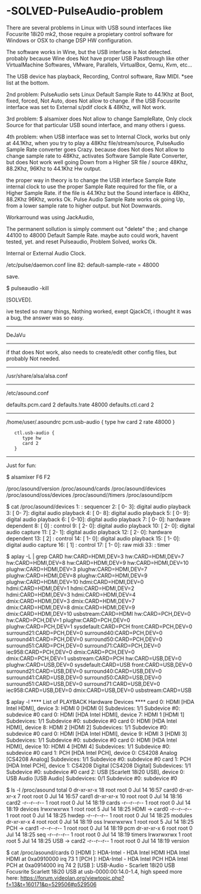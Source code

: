 # -SOLVED-PulseAudio-problem

There are several problems in Linux with USB sound interfaces like Focusrite 18i20 mk2, those 
require a propietary control software for Windows or OSX to change DSP HW configuration.

The software works in Wine, but the USB interface is Not detected.
probably because Wine does Not have proper USB Passthrough like other VirtualMachine Softwares, VMware, Parallels, VirtualBox, Qemu, Kvm, etc... 

The USB device has playback, Recording, Control software, Raw MIDI. *see list at the bottom.

2nd problem:
PulseAudio sets Linux Default Sample Rate to 44.1Khz at Boot, fixed, forced, Not Auto, does Not allow to change.
if the USB Focusrite interface was set to External s/pdif clock & 48Khz, 
will Not work.

3rd problem:
$ alsamixer does Not allow to change SampleRate,
Only clock Source for that particular USB sound interface, and many others i guess.

4th problem: 
when USB interface was set to Internal Clock,
works but only at 44.1Khz,
when you try to play a 48Khz file/stream/source,
PulseAudio Sample Rate converter goes Crazy.
because does Not does Not allow to change sample rate to 48Khz,
activates Software Sample Rate Converter,
but does Not work well going Down from a Higher SR file / source 48Khz, 88.2Khz, 96Khz to 44.1Khz Hw output.

the proper way in theory is to change the USB interface Sample Rate internal clock to use the proper Sample Rate required for the file, or a Higher Sample Rate.
if the file is 44.1Khz but the Sound interface is 48Khz, 88.2Khz 96Khz, works Ok.
Pulse Audio Sample Rate works ok going Up, 
from a lower sample rate to higher output.
but Not Downwards.

Workarround was using JackAudio,

The permanent sollution is simply comment out "delete" the ; and change 44100 to 48000 Default Sample Rate.
maybe auto could work, havent tested, yet.
and reset Pulseaudio, 
Problem Solved, works Ok.

Internal or External Audio Clock.

/etc/pulse/daemon.conf
line 82: default-sample-rate = 48000

save.

$ pulseaudio -kill

[SOLVED].

ive tested so many things, Nothing worked, exept QjackCtl, 
i thought it was a bug, the answer was so easy.

-----

DeJaVu

-----

if that does Not work,
also needs to create/edit other config files, 
but probably Not needed.

----

/usr/share/alsa/alsa.conf

----

/etc/asound.conf

defaults.pcm.card 2
defaults.!rate 48000
defaults.ctl.card 2

----

/home/user/.asoundrc
pcm.usb-audio {
          type hw
          card 2
          rate 48000
       }
       
       ctl.usb-audio {
          type hw
          card 2
       }

-----

Just for fun:

$ alsamixer
F6
F2

/proc/asound/version
/proc/asound/cards
/proc/asound/devices
/proc/asound/oss/devices
/proc/asound//timers
/proc/asound/pcm

$ cat /proc/asound/devices
  1:        : sequencer
  2: [ 0- 3]: digital audio playback
  3: [ 0- 7]: digital audio playback
  4: [ 0- 8]: digital audio playback
  5: [ 0- 9]: digital audio playback
  6: [ 0-10]: digital audio playback
  7: [ 0- 0]: hardware dependent
  8: [ 0]   : control
  9: [ 2- 0]: digital audio playback
 10: [ 2- 0]: digital audio capture
 11: [ 2- 1]: digital audio playback
 12: [ 2- 0]: hardware dependent
 13: [ 2]   : control
 14: [ 1- 0]: digital audio playback
 15: [ 1- 0]: digital audio capture
 16: [ 1]   : control
 17: [ 1- 0]: raw midi
 33:        : timer


$ aplay -L | grep CARD
hw:CARD=HDMI,DEV=3
hw:CARD=HDMI,DEV=7
hw:CARD=HDMI,DEV=8
hw:CARD=HDMI,DEV=9
hw:CARD=HDMI,DEV=10
plughw:CARD=HDMI,DEV=3
plughw:CARD=HDMI,DEV=7
plughw:CARD=HDMI,DEV=8
plughw:CARD=HDMI,DEV=9
plughw:CARD=HDMI,DEV=10
hdmi:CARD=HDMI,DEV=0
hdmi:CARD=HDMI,DEV=1
hdmi:CARD=HDMI,DEV=2
hdmi:CARD=HDMI,DEV=3
hdmi:CARD=HDMI,DEV=4
dmix:CARD=HDMI,DEV=3
dmix:CARD=HDMI,DEV=7
dmix:CARD=HDMI,DEV=8
dmix:CARD=HDMI,DEV=9
dmix:CARD=HDMI,DEV=10
usbstream:CARD=HDMI
hw:CARD=PCH,DEV=0
hw:CARD=PCH,DEV=1
plughw:CARD=PCH,DEV=0
plughw:CARD=PCH,DEV=1
sysdefault:CARD=PCH
front:CARD=PCH,DEV=0
surround21:CARD=PCH,DEV=0
surround40:CARD=PCH,DEV=0
surround41:CARD=PCH,DEV=0
surround50:CARD=PCH,DEV=0
surround51:CARD=PCH,DEV=0
surround71:CARD=PCH,DEV=0
iec958:CARD=PCH,DEV=0
dmix:CARD=PCH,DEV=0
dmix:CARD=PCH,DEV=1
usbstream:CARD=PCH
hw:CARD=USB,DEV=0
plughw:CARD=USB,DEV=0
sysdefault:CARD=USB
front:CARD=USB,DEV=0
surround21:CARD=USB,DEV=0
surround40:CARD=USB,DEV=0
surround41:CARD=USB,DEV=0
surround50:CARD=USB,DEV=0
surround51:CARD=USB,DEV=0
surround71:CARD=USB,DEV=0
iec958:CARD=USB,DEV=0
dmix:CARD=USB,DEV=0
usbstream:CARD=USB

$ aplay -l
**** List of PLAYBACK Hardware Devices ****
card 0: HDMI [HDA Intel HDMI], device 3: HDMI 0 [HDMI 0]
  Subdevices: 1/1
  Subdevice #0: subdevice #0
card 0: HDMI [HDA Intel HDMI], device 7: HDMI 1 [HDMI 1]
  Subdevices: 1/1
  Subdevice #0: subdevice #0
card 0: HDMI [HDA Intel HDMI], device 8: HDMI 2 [HDMI 2]
  Subdevices: 1/1
  Subdevice #0: subdevice #0
card 0: HDMI [HDA Intel HDMI], device 9: HDMI 3 [HDMI 3]
  Subdevices: 1/1
  Subdevice #0: subdevice #0
card 0: HDMI [HDA Intel HDMI], device 10: HDMI 4 [HDMI 4]
  Subdevices: 1/1
  Subdevice #0: subdevice #0
card 1: PCH [HDA Intel PCH], device 0: CS4208 Analog [CS4208 Analog]
  Subdevices: 1/1
  Subdevice #0: subdevice #0
card 1: PCH [HDA Intel PCH], device 1: CS4208 Digital [CS4208 Digital]
  Subdevices: 1/1
  Subdevice #0: subdevice #0
card 2: USB [Scarlett 18i20 USB], device 0: USB Audio [USB Audio]
  Subdevices: 0/1
  Subdevice #0: subdevice #0

$ ls -l /proc/asound
total 0
dr-xr-xr-x 18 root root 0 Jul 14 16:57 card0
dr-xr-xr-x  7 root root 0 Jul 14 16:57 card1
dr-xr-xr-x 10 root root 0 Jul 14 18:16 card2
-r--r--r--  1 root root 0 Jul 14 18:19 cards
-r--r--r--  1 root root 0 Jul 14 18:19 devices
lrwxrwxrwx  1 root root 5 Jul 14 18:25 HDMI -> card0
-r--r--r--  1 root root 0 Jul 14 18:25 hwdep
-r--r--r--  1 root root 0 Jul 14 18:25 modules
dr-xr-xr-x  4 root root 0 Jul 14 18:19 oss
lrwxrwxrwx  1 root root 5 Jul 14 18:25 PCH -> card1
-r--r--r--  1 root root 0 Jul 14 18:19 pcm
dr-xr-xr-x  6 root root 0 Jul 14 18:25 seq
-r--r--r--  1 root root 0 Jul 14 18:19 timers
lrwxrwxrwx  1 root root 5 Jul 14 18:25 USB -> card2
-r--r--r--  1 root root 0 Jul 14 18:19 version

$ cat /proc/asound/cards
 0 [HDMI           ]: HDA-Intel - HDA Intel HDMI
                      HDA Intel HDMI at 0xa0910000 irq 73
 1 [PCH            ]: HDA-Intel - HDA Intel PCH
                      HDA Intel PCH at 0xa0914000 irq 74
 2 [USB            ]: USB-Audio - Scarlett 18i20 USB
                      Focusrite Scarlett 18i20 USB at usb-0000:00:14.0-1.4, high speed
more here:
https://forum.videolan.org/viewtopic.php?f=13&t=160171&p=529506#p529506
